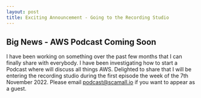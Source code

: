 ```yaml
---
layout: post
title: Exciting Announcement - Going to the Recording Studio
---
```


## Big News - AWS Podcast Coming Soon ##

I have been working on something over the past few months that I can finally share with everybody. I have been investigating how to start a Podcast where will discuss all things AWS. Delighted to share that I will be entering the recording studio during the first episode the week of the 7th November 2022. Please email <podcast@scamall.io> if you want to appear as a guest.
